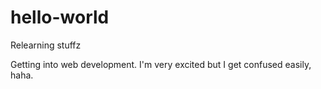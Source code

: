 # hello-world
Relearning stuffz

Getting into web development. I'm very excited but I get confused easily, haha.

